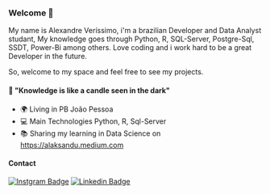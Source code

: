 ### Welcome 👋

My name is Alexandre Veríssimo, i'm a brazilian Developer and Data Analyst studant, My knowledge goes through Python, R, SQL-Server, Postgre-Sql, SSDT, Power-Bi among others. Love coding and i work hard to be a great Developer in the future.

So, welcome to my space and feel free to see my projects.

#### 🧠 "Knowledge is like a candle seen in the dark"

- 🌍 Living in PB João Pessoa 
- 💻 Main Technologies Python, R, Sql-Server
- 📚 Sharing my learning in Data Science on https://alaksandu.medium.com

#### Contact

[![Instgram Badge](https://img.shields.io/badge/-Instgram-red?style=flat-square&logo=Instagram&logoColor=white&link=https://www.instagram.com/alex_amota/)](https://www.instagram.com/alex_amota/) [![Linkedin Badge](https://img.shields.io/badge/-Linkedin-blue?style=flat-square&logo=Linkedin&logoColor=white&link=https://www.linkedin.com/in/alexandre-de-araujo-verissimo-mota-278a82101/)](https://www.linkedin.com/in/alexandre-de-araujo-verissimo-mota-278a82101/) 

